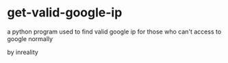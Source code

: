 # get-valid-google-ip
a python program used to find valid google ip for those who can't access to google normally

by inreality
